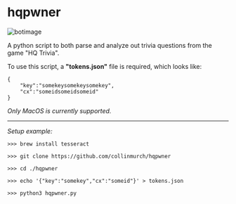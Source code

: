 # hqpwner

![botimage](https://i.imgur.com/Ty0RZH4.png)

A python script to both parse and analyze out trivia questions from the game "HQ Trivia".


To use this script, a **"tokens.json"** file is required, which looks like:
```
{
    "key":"somekeysomekeysomekey",
    "cx":"someidsomeidsomeid"
}
```

*Only MacOS is currently supported.*

---
*Setup example:*

```
>>> brew install tesseract

>>> git clone https://github.com/collinmurch/hqpwner

>>> cd ./hqpwner

>>> echo '{"key":"somekey","cx":"someid"}' > tokens.json

>>> python3 hqpwner.py
```
